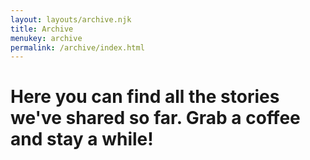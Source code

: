 ```yaml
---
layout: layouts/archive.njk
title: Archive
menukey: archive
permalink: /archive/index.html
---
```

# Here you can find all the stories we've shared so far. Grab a coffee and stay a while!
